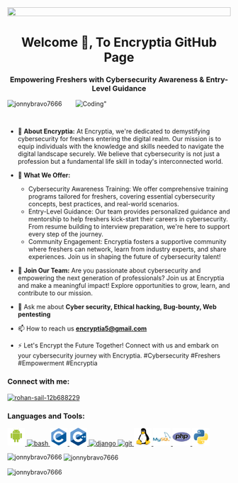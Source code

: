 <img src="https://www.jvrconsultancy.com/wp-content/uploads/2020/09/AdobeStock_209448540-1536x471.jpeg" width="100%" height="50%">

<h1 align="center">Welcome 👋, To Encryptia GitHub Page</h1>
<h3 align="center">Empowering Freshers with Cybersecurity Awareness & Entry-Level Guidance</h3>
<img align="right" alt=Coding" width="350" src="https://media.tenor.com/rePDfDWO3XoAAAAd/hacking.gif">
<p align="left"> <img src="https://komarev.com/ghpvc/?username=jonnybravo7666&label=Profile%20views&color=0e75b6&style=flat" alt="jonnybravo7666" /> </p>

<p align="left"> <a href="https://twitter.com/" target="blank"><img src="https://img.shields.io/twitter/follow/?logo=twitter&style=for-the-badge" alt="" /></a> </p>

- 🌟 **About Encryptia:** At Encryptia, we're dedicated to demystifying cybersecurity for freshers entering the digital realm. Our mission is to equip individuals with the knowledge and skills needed to navigate the digital landscape securely. We believe that cybersecurity is not just a profession but a fundamental life skill in today's interconnected world.

- 🚀 **What We Offer:**
  - Cybersecurity Awareness Training: We offer comprehensive training programs tailored for freshers, covering essential cybersecurity concepts, best practices, and real-world scenarios.
  - Entry-Level Guidance: Our team provides personalized guidance and mentorship to help freshers kick-start their careers in cybersecurity. From resume building to interview preparation, we're here to support         every step of the journey.
  - Community Engagement: Encryptia fosters a supportive community where freshers can network, learn from industry experts, and share experiences. Join us in shaping the future of cybersecurity talent!

- 💼 **Join Our Team:** Are you passionate about cybersecurity and empowering the next generation of professionals? Join us at Encryptia and make a meaningful impact! Explore opportunities to grow, learn, and contribute to our mission.

- 💬 Ask me about **Cyber security, Ethical hacking, Bug-bounty, Web pentesting**

- 📫 How to reach us **encryptia5@gmail.com**

- ⚡ Let's Encrypt the Future Together! Connect with us and embark on your cybersecurity journey with Encryptia. #Cybersecurity #Freshers #Empowerment #Encryptia

<h3 align="left">Connect with me:</h3>
<p align="left">
<a href="[https://linkedin.com/in/rohan-sail-12b688229](https://www.linkedin.com/in/encryptia-security-9b1a06301/)" target="blank"><img align="center" src="https://raw.githubusercontent.com/rahuldkjain/github-profile-readme-generator/master/src/images/icons/Social/linked-in-alt.svg" alt="rohan-sail-12b688229" height="30" width="40" /></a>
</p>

<h3 align="left">Languages and Tools:</h3>
<p align="left"> <a href="https://developer.android.com" target="_blank" rel="noreferrer"> <img src="https://raw.githubusercontent.com/devicons/devicon/master/icons/android/android-original-wordmark.svg" alt="android" width="40" height="40"/> </a> <a href="https://www.gnu.org/software/bash/" target="_blank" rel="noreferrer"> <img src="https://www.vectorlogo.zone/logos/gnu_bash/gnu_bash-icon.svg" alt="bash" width="40" height="40"/> </a> <a href="https://www.cprogramming.com/" target="_blank" rel="noreferrer"> <img src="https://raw.githubusercontent.com/devicons/devicon/master/icons/c/c-original.svg" alt="c" width="40" height="40"/> </a> <a href="https://www.w3schools.com/cpp/" target="_blank" rel="noreferrer"> <img src="https://raw.githubusercontent.com/devicons/devicon/master/icons/cplusplus/cplusplus-original.svg" alt="cplusplus" width="40" height="40"/> </a> <a href="https://www.djangoproject.com/" target="_blank" rel="noreferrer"> <img src="https://cdn.worldvectorlogo.com/logos/django.svg" alt="django" width="40" height="40"/> </a> <a href="https://git-scm.com/" target="_blank" rel="noreferrer"> <img src="https://www.vectorlogo.zone/logos/git-scm/git-scm-icon.svg" alt="git" width="40" height="40"/> </a> <a href="https://www.linux.org/" target="_blank" rel="noreferrer"> <img src="https://raw.githubusercontent.com/devicons/devicon/master/icons/linux/linux-original.svg" alt="linux" width="40" height="40"/> </a> <a href="https://www.mysql.com/" target="_blank" rel="noreferrer"> <img src="https://raw.githubusercontent.com/devicons/devicon/master/icons/mysql/mysql-original-wordmark.svg" alt="mysql" width="40" height="40"/> </a> <a href="https://www.php.net" target="_blank" rel="noreferrer"> <img src="https://raw.githubusercontent.com/devicons/devicon/master/icons/php/php-original.svg" alt="php" width="40" height="40"/> </a> <a href="https://www.python.org" target="_blank" rel="noreferrer"> <img src="https://raw.githubusercontent.com/devicons/devicon/master/icons/python/python-original.svg" alt="python" width="40" height="40"/> </a> </p>

<p><img align="left" src="https://github-readme-stats.vercel.app/api/top-langs?username=jonnybravo7666&show_icons=true&locale=en&layout=compact" alt="jonnybravo7666" /></p>

<p>&nbsp;<img align="center" src="https://github-readme-stats.vercel.app/api?username=jonnybravo7666&show_icons=true&locale=en" alt="jonnybravo7666" /></p>

<p><img align="center" src="https://github-readme-streak-stats.herokuapp.com/?user=jonnybravo7666&" alt="jonnybravo7666" /></p>

